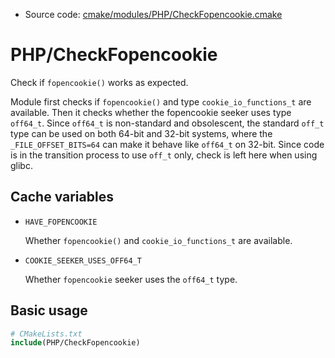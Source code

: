 <!-- This is auto-generated file. -->
* Source code: [cmake/modules/PHP/CheckFopencookie.cmake](https://github.com/petk/php-build-system/blob/master/cmake/cmake/modules/PHP/CheckFopencookie.cmake)

# PHP/CheckFopencookie

Check if `fopencookie()` works as expected.

Module first checks if `fopencookie()` and type `cookie_io_functions_t` are
available. Then it checks whether the fopencookie seeker uses type `off64_t`.
Since `off64_t` is non-standard and obsolescent, the standard `off_t` type can
be used on both 64-bit and 32-bit systems, where the `_FILE_OFFSET_BITS=64` can
make it behave like `off64_t` on 32-bit. Since code is in the transition process
to use `off_t` only, check is left here when using glibc.

## Cache variables

* `HAVE_FOPENCOOKIE`

  Whether `fopencookie()` and `cookie_io_functions_t` are available.

* `COOKIE_SEEKER_USES_OFF64_T`

  Whether `fopencookie` seeker uses the `off64_t` type.

## Basic usage

```cmake
# CMakeLists.txt
include(PHP/CheckFopencookie)
```
